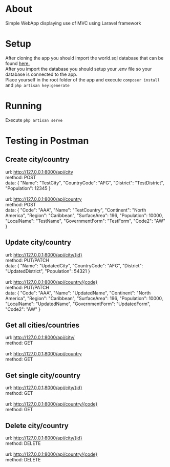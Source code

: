 # About
Simple WebApp displaying use of MVC using Laravel framework

# Setup
After cloning the app you should import the world.sql database that can be found [here.](https://dev.mysql.com/doc/index-other.html
)<br>
After you import the database you should setup your .env file so your database is connected to the app.<br>
Place yourself in the root folder of the app and execute `composer install` and `php artisan key:generate`<br>

# Running 
Execute `php artisan serve`

# Testing in Postman
## Create city/country
url: http://127.0.0.1:8000/api/city<br>
method: POST<br>
data: { "Name": "TestCity", "CountryCode": "AFG", "District": "TestDistrict", "Population": 12345 }<br><br>
url: http://127.0.0.1:8000/api/country<br>
method: POST<br>
data: { "Code": "AAA", "Name": "TestCountry", "Continent": "North America", "Region": "Caribbean", "SurfaceArea": 196, "Population": 10000, "LocalName": "TestName", "GovernmentForm": "TestForm", "Code2": "AW" }

## Update city/country
url: http://127.0.0.1:8000/api/city/{id}<br>
method: PUT/PATCH<br>
data: { "Name": "UpdatedCity", "CountryCode": "AFG", "District": "UpdatedDistrict", "Population": 54321 }<br><br>
url: http://127.0.0.1:8000/api/country/{code}<br>
method: PUT/PATCH<br>
data: { "Code": "AAA", "Name": "UpdatedName", "Continent": "North America", "Region": "Caribbean", "SurfaceArea": 196, "Population": 10000, "LocalName": "UpdatedName", "GovernmentForm": "UpdatedForm", "Code2": "AW" }

## Get all cities/countries
url: http://127.0.0.1:8000/api/city/<br>
method: GET<br><br>
url: http://127.0.0.1:8000/api/country<br>
method: GET<br>

## Get single city/country
url: http://127.0.0.1:8000/api/city/{id}<br>
method: GET<br><br>
url: http://127.0.0.1:8000/api/country/{code}<br>
method: GET

## Delete city/country
url: http://127.0.0.1:8000/api/city/{id}<br>
method: DELETE<br><br>
url: http://127.0.0.1:8000/api/country/{code}<br>
method: DELETE
